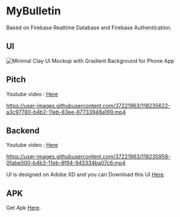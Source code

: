 # MyBulletin

Based on Firebase Realtime Database and Firebase Authentication.


## UI

![Minimal Clay UI Mockup with Gradient Background for Phone App](https://user-images.githubusercontent.com/37221963/118350436-4138b000-b574-11eb-85f0-fff67e908909.png)



## Pitch


Youtube video : [Here](https://youtu.be/Xxy9T6yJW9c)


https://user-images.githubusercontent.com/37221963/118235622-a3c97780-b4b2-11eb-83ee-87733948a199.mp4

## Backend


Youtube video : [Here](https://youtu.be/ayPGJgdTjEo)


https://user-images.githubusercontent.com/37221963/118235958-0fabe000-b4b3-11eb-8f94-945334ba07c6.mp4




UI is designed on Adobe XD and you can Download this UI [Here](https://drive.google.com/open?id=14soOvg7wxN6k-Btbo4O_RKHHso0A3YVc).

## APK

Get Apk [Here](https://drive.google.com/file/d/1_yN0nd3Sm8eYeKTgaWjHdKj9jK9SEQnX/view?usp=sharing).






